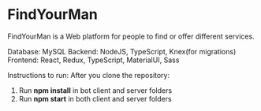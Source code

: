 # FindYourMan
FindYourMan is a Web platform for people to find or offer different services.

Database: MySQL
Backend: NodeJS, TypeScript, Knex(for migrations)
Frontend: React, Redux, TypeScript, MaterialUI, Sass

Instructions to run:
After you clone the repository:
1. Run <b>npm install</b> in bot client and server folders
2. Run <b>npm start</b> in both client and server folders
